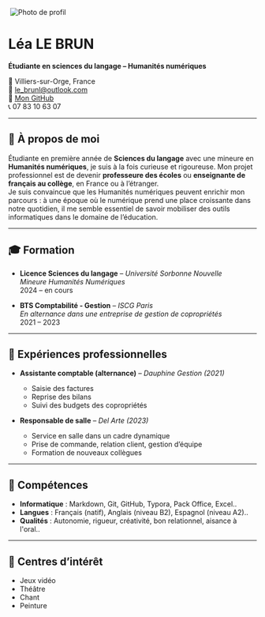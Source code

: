 

​                                                                                                                                                            ![Photo de profil](img/photo.jpg) 

# **Léa LE BRUN**

**Étudiante en sciences du langage – Humanités numériques**

📍 Villiers-sur-Orge, France  
📧 le_brunl@outlook.com  
🔗 [Mon GitHub](https://github.com/lealebrun1)  
📞 07 83 10 63 07  

---

## 🎯 À propos de moi

Étudiante en première année de **Sciences du langage** avec une mineure en **Humanités numériques**, je suis à la fois curieuse et rigoureuse. Mon projet professionnel est de devenir **professeure des écoles** ou **enseignante de français au collège**, en France ou à l’étranger.  
Je suis convaincue que les Humanités numériques peuvent enrichir mon parcours : à une époque où le numérique prend une place croissante dans notre quotidien, il me semble essentiel de savoir mobiliser des outils informatiques dans le domaine de l’éducation.

---

## 🎓 Formation

- **Licence Sciences du langage** – _Université Sorbonne Nouvelle_  
  _Mineure Humanités Numériques_  
  2024 – en cours

- **BTS Comptabilité - Gestion** – _ISCG Paris_  
  _En alternance dans une entreprise de gestion de copropriétés_  
  2021 – 2023

---

## 💼 Expériences professionnelles

- **Assistante comptable (alternance)** – _Dauphine Gestion (2021)_  
  - Saisie des factures  
  - Reprise des bilans  
  - Suivi des budgets des copropriétés

- **Responsable de salle** – _Del Arte (2023)_  
  - Service en salle dans un cadre dynamique  
  - Prise de commande, relation client, gestion d’équipe  
  - Formation de nouveaux collègues

---

## 🧠 Compétences

- **Informatique** : Markdown, Git, GitHub, Typora, Pack Office, Excel.. 
- **Langues** : Français (natif), Anglais (niveau B2), Espagnol (niveau A2)..  
- **Qualités** : Autonomie, rigueur, créativité, bon relationnel, aisance à l'oral..

---

## 🎨 Centres d’intérêt

- Jeux vidéo  
- Théâtre  
- Chant  
- Peinture